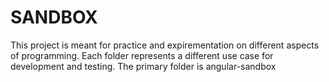 # SANDBOX

This project is meant for practice and expirementation on different aspects of programming. Each folder represents a different use case for development and testing.
The primary folder is angular-sandbox
